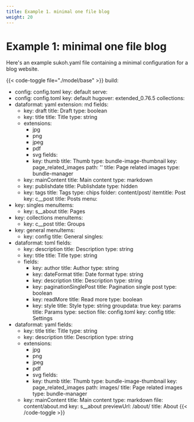 ```yaml
---
title: Example 1. minimal one file blog
weight: 20
---
```


# Example 1: minimal one file blog

Here's an example sukoh.yaml file containing a minimal configuration for a blog website.

{{< code-toggle file="./model/base" >}}
build:
  - config: config.toml
    key: default
serve:
  - config: config.toml
    key: default
hugover: extended_0.76.5
collections:
  - dataformat: yaml
    extension: md
    fields:
      - key: draft
        title: Draft
        type: boolean
      - key: title
        title: Title
        type: string
      - extensions:
          - jpg
          - png
          - jpeg
          - pdf
          - svg
        fields:
          - key: thumb
            title: Thumb
            type: bundle-image-thumbnail
        key: page_related_images
        path: ''
        title: Page related images
        type: bundle-manager
      - key: mainContent
        title: Main content
        type: markdown
      - key: publishdate
        title: Publishdate
        type: hidden
      - key: tags
        title: Tags
        type: chips
    folder: content/post/
    itemtitle: Post
    key: c__post
    title: Posts
menu:
  - key: singles
    menuItems:
      - key: s__about
    title: Pages
  - key: collections
    menuItems:
      - key: c__post
    title: Groups
  - key: general
    menuItems:
      - key: config
    title: General
singles:
  - dataformat: toml
    fields:
      - key: description
        title: Description
        type: string
      - key: title
        title: Title
        type: string
      - fields:
          - key: author
            title: Author
            type: string
          - key: dateFormat
            title: Date format
            type: string
          - key: description
            title: Description
            type: string
          - key: paginationSinglePost
            title: Pagination single post
            type: boolean
          - key: readMore
            title: Read more
            type: boolean
          - key: style
            title: Style
            type: string
        groupdata: true
        key: params
        title: Params
        type: section
    file: config.toml
    key: config
    title: Settings
  - dataformat: yaml
    fields:
      - key: title
        title: Title
        type: string
      - key: description
        title: Description
        type: string
      - extensions:
          - jpg
          - png
          - jpeg
          - pdf
          - svg
        fields:
          - key: thumb
            title: Thumb
            type: bundle-image-thumbnail
        key: page_related_images
        path: images/
        title: Page related images
        type: bundle-manager
      - key: mainContent
        title: Main content
        type: markdown
    file: content/about.md
    key: s__about
    previewUrl: /about/
    title: About
{{< /code-toggle >}}


